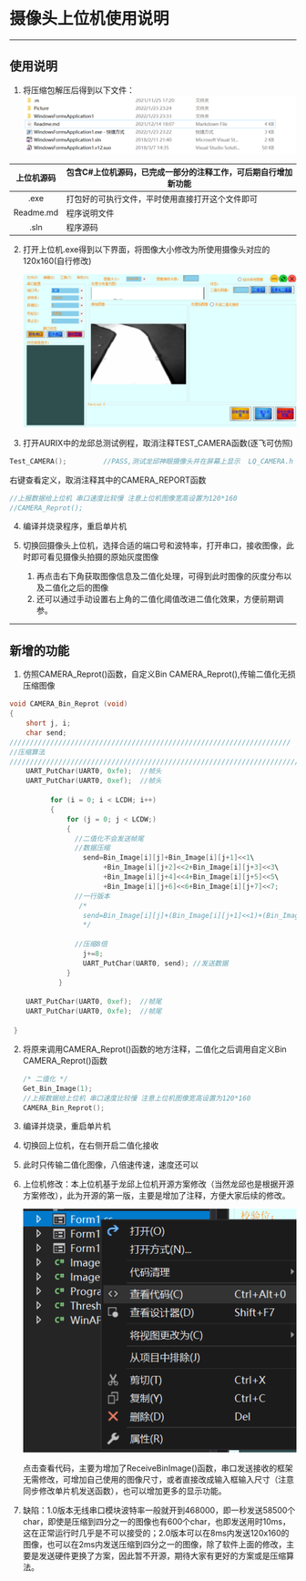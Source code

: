# 摄像头上位机使用说明	

[^]: 版本1.0，优化了界面外观，增加了C#源码注释
[^]: 增加了二值化压缩传输模式，可将传输速度提高八倍

---

##  使用说明

1. 将压缩包解压后得到以下文件：![avatar](Picture\1.png)

| 上位机源码 | 包含C#上位机源码，已完成一部分的注释工作，可后期自行增加新功能 |
| :--------: | ------------------------------------------------------------ |
| .exe | 打包好的可执行文件，平时使用直接打开这个文件即可             |
| Readme.md  | 程序说明文件                                                 |
|  .sln  | 程序源码                                                   |

2. 打开上位机.exe得到以下界面，将图像大小修改为所使用摄像头对应的120x160(自行修改)

   ![avatar](Picture\2.png)

3. 打开AURIX中的龙邱总测试例程，取消注释TEST_CAMERA函数(逐飞可仿照)

~~~c++
Test_CAMERA();         //PASS,测试龙邱神眼摄像头并在屏幕上显示  LQ_CAMERA.h 中选择屏幕
~~~

右键查看定义，取消注释其中的CAMERA_REPORT函数

~~~c++
//上报数据给上位机 串口速度比较慢 注意上位机图像宽高设置为120*160
//CAMERA_Reprot();
~~~

4. 编译并烧录程序，重启单片机

5. 切换回摄像头上位机，选择合适的端口号和波特率，打开串口，接收图像，此时即可看见摄像头拍摄的原始灰度图像
   1. 再点击右下角获取图像信息及二值化处理，可得到此时图像的灰度分布以及二值化之后的图像
   2. 还可以通过手动设置右上角的二值化阈值改进二值化效果，方便前期调参。

---

## 新增的功能

1. 仿照CAMERA_Reprot()函数，自定义Bin CAMERA_Reprot(),传输二值化无损压缩图像

~~~c++
void CAMERA_Bin_Reprot (void)
{
    short j, i;
    char send;
/////////////////////////////////////////////////////////////////////
//压缩算法
///////////////////////////////////////////////////////////////////////
    UART_PutChar(UART0, 0xfe);  //帧头
    UART_PutChar(UART0, 0xef);  //帧头

          for (i = 0; i < LCDH; i++)
          {
              for (j = 0; j < LCDW;)
              {
                //二值化不会发送帧尾
                //数据压缩
                  send=Bin_Image[i][j]+Bin_Image[i][j+1]<<1\
                       +Bin_Image[i][j+2]<<2+Bin_Image[i][j+3]<<3\
                       +Bin_Image[i][j+4]<<4+Bin_Image[i][j+5]<<5\
                       +Bin_Image[i][j+6]<<6+Bin_Image[i][j+7]<<7;
				//一行版本
                 /*
                  send=Bin_Image[i][j]+(Bin_Image[i][j+1]<<1)+(Bin_Image[i][j+2]<<2)+(Bin_Image[i][j+3]<<3)+(Bin_Image[i][j+4]<<4)+(Bin_Image[i][j+5]<<5)+(Bin_Image[i][j+6]<<6)+(Bin_Image[i][j+7]<<7);
                  */
                  
                //压缩8倍
                  j+=8;
                  UART_PutChar(UART0, send); //发送数据
              }
            }

    UART_PutChar(UART0, 0xef);  //帧尾
    UART_PutChar(UART0, 0xfe);  //帧尾

 }
~~~

2. 将原来调用CAMERA_Reprot()函数的地方注释，二值化之后调用自定义Bin CAMERA_Reprot()函数

   ~~~c++
   /* 二值化 */
   Get_Bin_Image(1);
   //上报数据给上位机 串口速度比较慢 注意上位机图像宽高设置为120*160
   CAMERA_Bin_Reprot();
   ~~~

3. 编译并烧录，重启单片机

4. 切换回上位机，在右侧开启二值化接收

5. 此时只传输二值化图像，八倍速传速，速度还可以

6. 上位机修改：本上位机基于龙邱上位机开源方案修改（当然龙邱也是根据开源方案修改），此为开源的第一版，主要是增加了注释，方便大家后续的修改。

   ![avatar](Picture\3.png)

   ​	点击查看代码，主要为增加了ReceiveBinImage()函数，串口发送接收的框架无需修改，可增加自己使用的图像尺寸，或者直接改成输入框输入尺寸（注意同步修改单片机发送函数），也可以增加更多的显示功能。

7. 缺陷：1.0版本无线串口模块波特率一般就开到468000，即一秒发送58500个char，即使是压缩到四分之一的图像也有600个char，也即发送用时10ms，这在正常运行时几乎是不可以接受的；2.0版本可以在8ms内发送120x160的图像，也可以在2ms内发送压缩到四分之一的图像，除了软件上面的修改，主要是发送硬件更换了方案，因此暂不开源，期待大家有更好的方案或是压缩算法。

